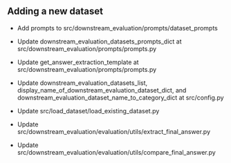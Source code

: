 ## Adding a new dataset

* Add prompts to src/downstream_evaluation/prompts/dataset_prompts
* Update downstream_evaluation_datasets_prompts_dict at src/downstream_evaluation/prompts/prompts.py
* Update get_answer_extraction_template at src/downstream_evaluation/prompts/prompts.py
* Update downstream_evaluation_datasets_list, display_name_of_downstream_evaluation_dataset_dict, and downstream_evaluation_dataset_name_to_category_dict at src/config.py
* Update src/load_dataset/load_existing_dataset.py

* Update src/downstream_evaluation/evaluation/utils/extract_final_answer.py
* Update src/downstream_evaluation/evaluation/utils/compare_final_answer.py
